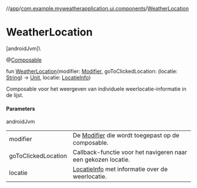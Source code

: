 //[app](../../index.md)/[com.example.myweatherapplication.ui.components](index.md)/[WeatherLocation](-weather-location.md)

# WeatherLocation

[androidJvm]\

@[Composable](https://developer.android.com/reference/kotlin/androidx/compose/runtime/Composable.html)

fun [WeatherLocation](-weather-location.md)(modifier: [Modifier](https://developer.android.com/reference/kotlin/androidx/compose/ui/Modifier.html), goToClickedLocation: (locatie: [String](https://kotlinlang.org/api/latest/jvm/stdlib/kotlin/-string/index.html)) -&gt; [Unit](https://kotlinlang.org/api/latest/jvm/stdlib/kotlin/-unit/index.html), locatie: [LocatieInfo](../com.example.myweatherapplication.ui.model/-locatie-info/index.md))

Composable voor het weergeven van individuele weerlocatie-informatie in de lijst.

#### Parameters

androidJvm

| | |
|---|---|
| modifier | De [Modifier](https://developer.android.com/reference/kotlin/androidx/compose/ui/Modifier.html) die wordt toegepast op de composable. |
| goToClickedLocation | Callback-functie voor het navigeren naar een gekozen locatie. |
| locatie | [LocatieInfo](../com.example.myweatherapplication.ui.model/-locatie-info/index.md) met informatie over de weerlocatie. |
